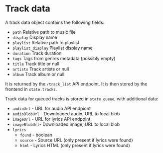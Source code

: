 # Track data

A track data object contains the following fields:
* `path` Relative path to music file
* `display` Display name
* `playlist` Relative path to playlist
* `playlist_display` Playlist display name
* `duration` Track duration
* `tags` Tags from genres metadata (possibly empty)
* `title` Track title or null
* `artists` Track artists or null
* `album` Track album or null

It is returned by the `/track_list` API endpoint. It is then stored by the frontend in `state.tracks`.

Track data for queued tracks is stored in `state.queue`, with additional data:
* `audioUrl` - URL for audio API endpiont
* `audioBlobUrl` - Downloaded audio, URL to local blob
* `imageUrl` - URL for lyrics API endpoint
* `imageBlobUrl`- Downloaded image, URL to local blob
* `lyrics`
  * `found` - boolean
  * `source` - Source URL (only present if lyrics were found)
  * `html` - Lyrics HTML (only present if lyrics were found)
